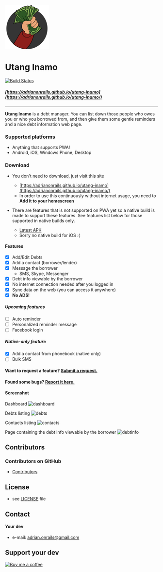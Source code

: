 ![logo](UI/resources/android/icon/drawable-xxhdpi-icon.png "logo")  
# Utang Inamo
[![Build Status](https://travis-ci.org/adrianonrails/utang-inamo.svg?branch=master)](https://travis-ci.org/adrianonrails/utang-inamo)
##### [https://adrianonrails.github.io/utang-inamo](https://adrianonrails.github.io/utang-inamo/)
---
**Utang Inamo** is a debt manager. You can list down those people who owes you or who you borrowed from, and then give them some gentle reminders and a nice debt information web page.

### Supported platforms
* Anything that supports PWA!
* Android, iOS, Windows Phone, Desktop

### Download
* You don't need to download, just visit this site
    - [https://adrianonrails.github.io/utang-inamo](https://adrianonrails.github.io/utang-inamo/)
    - In order to use this continuously without internet usage, you need to **Add it to your homescreen**

* There are features that is not supported on PWA yet so a native build is made to support these features. See features list below for those supported in native builds only.
    - [Latest APK](https://github.com/adrianonrails/utang-inamo/releases/download/v0.1.1/UtangInamo.apk)
    - Sorry no native build for iOS :(

#### Features
- [x] Add/Edit Debts
- [x] Add a contact (borrower/lender)
- [x] Message the borrower
    - SMS, Skype, Messenger
- [x] Debt info viewable by the borrower
- [x] No internet connection needed after you logged in
- [x] Sync data on the web (you can access it anywhere)
- [x] **No ADS!**
##### Upcoming features
- [ ] Auto reminder
- [ ] Personalized reminder message
- [ ] Facebook login
##### Native-only feature
- [x] Add a contact from phonebook (native only)
- [ ] Bulk SMS

#### Want to request a feature? [Submit a request.](https://github.com/adrianonrails/baruch/issues/new)
#### Found some bugs? [Report it here.](https://github.com/adrianonrails/baruch/issues/new)

#### Screenshot
Dashboard
![dashboard](https://user-images.githubusercontent.com/18593260/50537373-94735900-0b99-11e9-8ff3-9935bb5dc5a3.png "Dashboard")  

Debts listing
![debts](https://user-images.githubusercontent.com/18593260/50537390-de5c3f00-0b99-11e9-9e46-0187c621311f.png "Debts")  

Contacts listing
![contacts](https://user-images.githubusercontent.com/18593260/50537384-c1c00700-0b99-11e9-9829-677e7ca0c15e.png "Contacts")  

Page containing the debt info viewable by the borrower
![debtinfo](https://user-images.githubusercontent.com/18593260/50537208-eb782e80-0b97-11e9-994f-aec9ec490a07.png "Debt info viewable by borrower")


## Contributors

### Contributors on GitHub
* [Contributors](https://github.com/adrianonrails/utang-inamo/graphs/contributors)

## License 
* see [LICENSE](https://github.com/adrianonrails/utang-inamo/blob/master/LICENSE) file

## Contact
#### Your dev
* e-mail: adrian.onrails@gmail.com

## Support your dev
[![Buy me a coffee](https://az743702.vo.msecnd.net/cdn/kofi2.png?v=0)](https://ko-fi.com/S6S6EEF0)